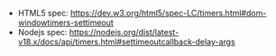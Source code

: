 - HTML5 spec: https://dev.w3.org/html5/spec-LC/timers.html#dom-windowtimers-settimeout
- Nodejs spec: https://nodejs.org/dist/latest-v18.x/docs/api/timers.html#settimeoutcallback-delay-args
